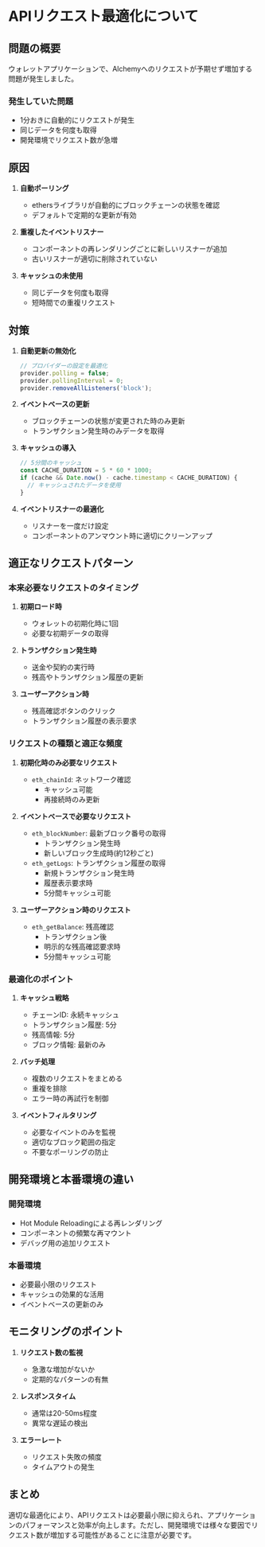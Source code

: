 # APIリクエスト最適化について

## 問題の概要

ウォレットアプリケーションで、Alchemyへのリクエストが予期せず増加する問題が発生しました。

### 発生していた問題
- 1分おきに自動的にリクエストが発生
- 同じデータを何度も取得
- 開発環境でリクエスト数が急増

## 原因

1. **自動ポーリング**
   - ethersライブラリが自動的にブロックチェーンの状態を確認
   - デフォルトで定期的な更新が有効

2. **重複したイベントリスナー**
   - コンポーネントの再レンダリングごとに新しいリスナーが追加
   - 古いリスナーが適切に削除されていない

3. **キャッシュの未使用**
   - 同じデータを何度も取得
   - 短時間での重複リクエスト

## 対策

1. **自動更新の無効化**
   ```typescript
   // プロバイダーの設定を最適化
   provider.polling = false;
   provider.pollingInterval = 0;
   provider.removeAllListeners('block');
   ```

2. **イベントベースの更新**
   - ブロックチェーンの状態が変更された時のみ更新
   - トランザクション発生時のみデータを取得

3. **キャッシュの導入**
   ```typescript
   // 5分間のキャッシュ
   const CACHE_DURATION = 5 * 60 * 1000;
   if (cache && Date.now() - cache.timestamp < CACHE_DURATION) {
     // キャッシュされたデータを使用
   }
   ```

4. **イベントリスナーの最適化**
   - リスナーを一度だけ設定
   - コンポーネントのアンマウント時に適切にクリーンアップ

## 適正なリクエストパターン

### 本来必要なリクエストのタイミング

1. **初期ロード時**
   - ウォレットの初期化時に1回
   - 必要な初期データの取得

2. **トランザクション発生時**
   - 送金や契約の実行時
   - 残高やトランザクション履歴の更新

3. **ユーザーアクション時**
   - 残高確認ボタンのクリック
   - トランザクション履歴の表示要求

### リクエストの種類と適正な頻度

1. **初期化時のみ必要なリクエスト**
   - `eth_chainId`: ネットワーク確認
     - キャッシュ可能
     - 再接続時のみ更新

2. **イベントベースで必要なリクエスト**
   - `eth_blockNumber`: 最新ブロック番号の取得
     - トランザクション発生時
     - 新しいブロック生成時(約12秒ごと)
   - `eth_getLogs`: トランザクション履歴の取得
     - 新規トランザクション発生時
     - 履歴表示要求時
     - 5分間キャッシュ可能

3. **ユーザーアクション時のリクエスト**
   - `eth_getBalance`: 残高確認
     - トランザクション後
     - 明示的な残高確認要求時
     - 5分間キャッシュ可能

### 最適化のポイント

1. **キャッシュ戦略**
   - チェーンID: 永続キャッシュ
   - トランザクション履歴: 5分
   - 残高情報: 5分
   - ブロック情報: 最新のみ

2. **バッチ処理**
   - 複数のリクエストをまとめる
   - 重複を排除
   - エラー時の再試行を制御

3. **イベントフィルタリング**
   - 必要なイベントのみを監視
   - 適切なブロック範囲の指定
   - 不要なポーリングの防止

## 開発環境と本番環境の違い

### 開発環境
- Hot Module Reloadingによる再レンダリング
- コンポーネントの頻繁な再マウント
- デバッグ用の追加リクエスト

### 本番環境
- 必要最小限のリクエスト
- キャッシュの効果的な活用
- イベントベースの更新のみ

## モニタリングのポイント

1. **リクエスト数の監視**
   - 急激な増加がないか
   - 定期的なパターンの有無

2. **レスポンスタイム**
   - 通常は20-50ms程度
   - 異常な遅延の検出

3. **エラーレート**
   - リクエスト失敗の頻度
   - タイムアウトの発生

## まとめ

適切な最適化により、APIリクエストは必要最小限に抑えられ、アプリケーションのパフォーマンスと効率が向上します。ただし、開発環境では様々な要因でリクエスト数が増加する可能性があることに注意が必要です。